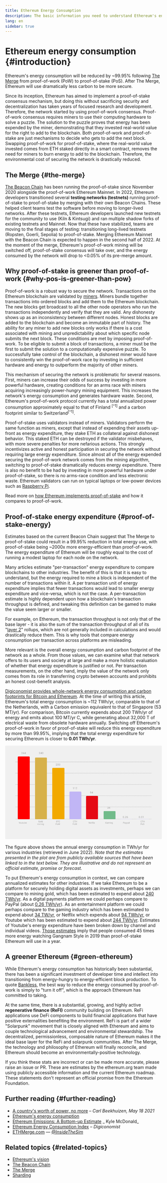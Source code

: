 ```yaml
---
title: Ethereum Energy Consumption
description: The basic information you need to understand Ethereum's energy consumption.
lang: en
sidebar: true
---
```


# Ethereum energy consumption {#introduction}

Ethereum's energy consumption will be reduced by ~99.95% following [The Merge](/upgrades/merge/index.md) from proof-of-work (PoW) to proof-of-stake (PoS). After The Merge, Ethereum will use dramatically less carbon to be more secure.

Since its inception, Ethereum has aimed to implement a proof-of-stake consensus mechanism, but doing this without sacrificing security and decentralization has taken years of focused research and development. Therefore, the network started by using proof-of-work consensus. Proof-of-work consensus requires miners to use their computing hardware to solve a puzzle. The solution to the puzzle proves that energy has been expended by the miner, demonstrating that they invested real-world value for the right to add to the blockchain. Both proof-of-work and proof-of-stake are just mechanisms to decide who gets to add the next block. Swapping proof-of-work for proof-of-stake, where the real-world value invested comes from ETH staked directly in a smart contract, removes the need for miners to burn energy to add to the blockchain. Therefore, the environmental cost of securing the network is drastically reduced.

## The Merge {#the-merge}

[The Beacon Chain](/upgrades/beacon-chain/) has been running the proof-of-stake since November 2020 alongside the proof-of-work Ethereum Mainnet. In 2022, Ethereum developers transitioned several **testing networks (testnets)** running proof-of-stake to proof-of-stake by merging with their own Beacon Chains. These helped client teams test the software before moving to longer-lived networks. After these testnets, Ethereum developers launched new testnets for the community to use (Kiln & Kintsugi) and ran multiple shadow forks of existing testnets and Mainnet. Now that these have stabilized, teams are moving to the final stages of testing: transitioning long-lived testnets (Ropsten, Goerli, Sepolia) to proof-of-stake. Merging Ethereum Mainnet with the Beacon Chain is expected to happen in the second half of 2022. At the moment of the merge, Ethereum's proof-of-work mining will be switched off, proof-of-stake consensus will take over, and the energy consumed by the network will drop to <0.05% of its pre-merge amount.

## Why proof-of-stake is greener than proof-of-work {#why-pos-is-greener-than-pow}

Proof-of-work is a robust way to secure the network. Transactions on the Ethereum blockchain are validated by [miners](/developers/docs/consensus-mechanisms/pow/mining). Miners bundle together transactions into ordered blocks and add them to the Ethereum blockchain. The new blocks get broadcast to all the other node operators who run the transactions independently and verify that they are valid. Any dishonesty shows up as an inconsistency between different nodes. Honest blocks are added to the blockchain and become an immutable part of history.
The ability for any miner to add new blocks only works if there is a cost associated with mining and unpredictability about which specific node submits the next block. These conditions are met by imposing proof-of-work. To be eligible to submit a block of transactions, a miner must be the first to submit the solution to a computationally expensive puzzle. To successfully take control of the blockchain, a dishonest miner would have to consistently win the proof-of-work race by investing in sufficient hardware and energy to outperform the majority of other miners.

This mechanism of securing the network is problematic for several reasons. First, miners can increase their odds of success by investing in more powerful hardware, creating conditions for an arms race with miners acquiring increasingly power-hungry mining equipment. This increases the network's energy consumption and generates hardware waste. Second, Ethereum's proof-of-work protocol currently has a total annualized power consumption approximately equal to that of Finland <sup>[^1]</sup> and a carbon footprint similar to Switzerland<sup>[^1]</sup>.

Proof-of-stake uses validators instead of miners. Validators perform the same function as miners, except that instead of expending their assets up-front as energy expenditure, they stake ETH as collateral against dishonest behavior. This staked ETH can be destroyed if the validator misbehaves, with more severe penalties for more nefarious actions. This strongly incentivizes active and honest participation in securing the network without requiring large energy expenditure. Since almost all of the energy expended securing the proof-of-work network comes from the mining algorithm, switching to proof-of-stake dramatically reduces energy expenditure. There is also no benefit to be had by investing in more powerful hardware under proof-of-stake, so there is no arms-race condition and less electronic waste. Ethereum validators can run on typical laptops or low-power devices such as [Raspberry Pi](https://ethereum-on-arm-documentation.readthedocs.io/en/latest/user-guide/ethereum2.0.html).

Read more on [how Ethereum implements proof-of-stake](/developers/docs/consensus-mechanisms/pos) and how it compares to proof-of-work.

## Proof-of-stake energy expenditure {#proof-of-stake-energy}

Estimates based on the current Beacon Chain suggest that The Merge to proof-of-stake could result in a 99.95% reduction in total energy use, with proof-of-stake being ~2000x more energy-efficient than proof-of-work. The energy expenditure of Ethereum will be roughly equal to the cost of running a modest laptop for each node on the network.

Many articles estimate "per-transaction" energy expenditure to compare blockchains to other industries. The benefit of this is that it is easy to understand, but the energy required to mine a block is independent of the number of transactions within it. A per transaction unit of energy expenditure implies that fewer transactions would lead to smaller energy expenditure and vice-versa, which is not the case. A per-transaction estimate is highly dependent upon how a blockchain's transaction throughput is defined, and tweaking this definition can be gamed to make the value seem larger or smaller.

For example, on Ethereum, the transaction throughput is not only that of the base layer - it is also the sum of the transaction throughput of all of its "[layer 2](/layer-2/)" rollups, which are not generally included in calculations and would drastically reduce them. This is why tools that compare energy consumption per transaction across platforms are misleading.

More relevant is the overall energy consumption and carbon footprint of the network as a whole. From those values, we can examine what that network offers to its users and society at large and make a more holistic evaluation of whether that energy expenditure is justified or not. Per transaction measurements, on the other hand, imply the value of the network only comes from its role in transferring crypto between accounts and prohibits an honest cost-benefit analysis.

[Digiconomist provides whole-network energy consumption and carbon footprints for Bitcoin and Ethereum](https://digiconomist.net/ethereum-energy-consumption). At the time of writing this article, Ethereum's total energy consumption is ~112 TWh/yr, comparable to that of the Netherlands, with a Carbon emission equivalent to that of Singapore (53 MT/yr). For comparison, Bitcoin currently expends about 200 TWh/yr of energy and emits about 100 MT/yr C, while generating about 32,000 T of electrical waste from obsolete hardware annually. Switching off Ethereum's proof-of-work in favor of proof-of-stake will reduce this energy expenditure by more than 99.95%, implying that the total energy expenditure for securing Ethereum is closer to **0.01 TWh/yr**.

![Comparison of energy expenditure across industries](./energy.png)

The figure above shows the annual energy consumption in TWh/yr for various industries (retrieved in June 2022).
_Note that the estimates presented in the plot are from publicly available sources that have been linked to in the text below. They are
illustrative and do not represent an official estimate, promise or forecast._

To put Ethereum's energy consumption in context, we can compare annualized estimates for other industries. If we take Ethereum to be a platform for securely holding digital assets as investments, perhaps we can compare to mining gold, which has been estimated to expend about [240 TWh/yr](https://www.kitco.com/news/2021-05-17/Gold-s-energy-consumption-doubles-that-of-bitcoin-Galaxy-Digital.html). As a digital payments platform we could perhaps compare to PayPal (about [0.26 TWh/yr](https://app.impaakt.com/analyses/paypal-consumed-264100-mwh-of-energy-in-2020-24-from-non-renewable-sources-27261)). As an entertainment platform we could perhaps compare to the gaming industry which has been estimated to expend about [34 TW/yr](https://www.researchgate.net/publication/336909520_Toward_Greener_Gaming_Estimating_National_Energy_Use_and_Energy_Efficiency_Potential), or Netflix which expends about [94 TWh/yr](https://www.carbonbrief.org/factcheck-what-is-the-carbon-footprint-of-streaming-video-on-netflix), or Youtube which has been estimated to expend about [244 TWh/yr](https://thefactsource.com/how-much-electricity-does-youtube-use/). Estimates of Youtube's energy expenditure have been broken down by channel and individual videos. [Those estimates](https://thefactsource.com/how-much-electricity-does-youtube-use/) imply that people consumed 45 times more energy watching Gangnam Style in 2019 than proof-of-stake Ethereum will use in a year.

## A greener Ethereum {#green-ethereum}

While Ethereum's energy consumption has historically been substantial, there has been a significant investment of developer time and intellect into transitioning from energy-hungry to energy-efficient block production. To quote [Bankless](http://podcast.banklesshq.com/), the best way to reduce the energy consumed by proof-of-work is simply to "turn it off", which is the approach Ethereum has committed to taking.

At the same time, there is a substantial, growing, and highly active **regenerative finance (ReFI)** community building on Ethereum. ReFi applications use DeFi components to build financial applications that have positive externalities benefiting the environment. ReFi is part of a wider "Solarpunk" movement that is closely aligned with Ethereum and aims to couple technological advancement and environmental stewardship. The decentralized, permissionless, composable nature of Ethereum makes it the ideal base layer for the ReFi and solarpunk communities. After The Merge, the technology and philosophy of Ethereum will finally reconcile, and Ethereum should become an environmentally-positive technology.

<InfoBanner emoji=":evergreen_tree:">
  If you think these stats are incorrect or can be made more accurate, please raise an issue or PR. These are estimates by the ethereum.org team made using publicly accessible information and the current Ethereum roadmap. These statements don't represent an official promise from the Ethereum Foundation. 
</InfoBanner>

## Further reading {#further-reading}

- [A country's worth of power, no more](https://blog.ethereum.org/2021/05/18/country-power-no-more/) – _Carl Beekhuizen, May 18 2021_
- [Ethereum's energy consumption](https://mirror.xyz/jmcook.eth/ODpCLtO4Kq7SCVFbU4He8o8kXs418ZZDTj0lpYlZkR8)
- [Ethereum Emissions: A Bottom-up Estimate](https://kylemcdonald.github.io/ethereum-emissions/) _ Kyle McDonald_
- [Ethereum Energy Consumption Index](https://digiconomist.net/ethereum-energy-consumption/) – _Digiconomist_
- [ETHMerge.com](https://ethmerge.com/) — *[@InsideTheSim](https://twitter.com/InsideTheSim)*

## Related topics {#related-topics}

- [Ethereum's vision](/upgrades/vision/)
- [The Beacon Chain](/upgrades/beacon-chain)
- [The Merge](/upgrades/merge/)
- [Sharding](/upgrades/beacon-chain/)
